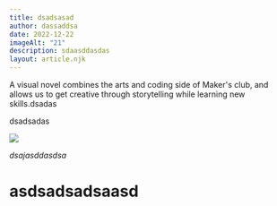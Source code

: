 ```yaml
---
title: dsadsasad
author: dassaddsa
date: 2022-12-22
imageAlt: "21"
description: sdaasddasdas
layout: article.njk
---
```

A visual novel combines the arts and coding side of Maker's club, and allows us to get creative through storytelling while learning new skills.dsadas

dsadsadas

_![](/assets/FwT7nN_WIAA4Bo5.jpg)_

_dsajasddasdsa_

# asdsadsadsaasd